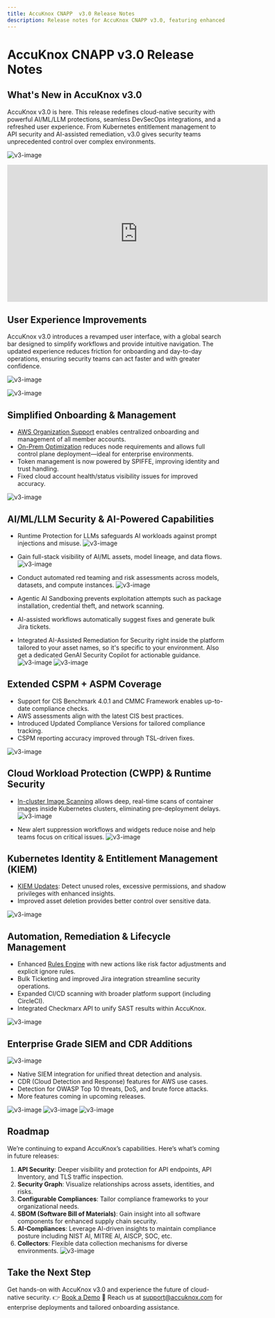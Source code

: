 ```yaml
---
title: AccuKnox CNAPP  v3.0 Release Notes
description: Release notes for AccuKnox CNAPP v3.0, featuring enhanced security features, improved compliance monitoring, and advanced vulnerability tracking.
---
```

# AccuKnox CNAPP  v3.0 Release Notes

## What's New in AccuKnox v3.0

AccuKnox v3.0 is here. This release redefines cloud-native security with powerful AI/ML/LLM protections, seamless DevSecOps integrations, and a refreshed user experience. From Kubernetes entitlement management to API security and AI-assisted remediation, v3.0 gives security teams unprecedented control over complex environments.

![v3-image](./images/release-notes/v3/i1.png)

<iframe width="600" height="315" src="https://www.youtube.com/embed/CHltsu6qDHQ" frameborder="0" allowfullscreen></iframe>

## User Experience Improvements

AccuKnox v3.0 introduces a revamped user interface, with a global search bar designed to simplify workflows and provide intuitive navigation. The updated experience reduces friction for onboarding and day-to-day operations, ensuring security teams can act faster and with greater confidence.

![v3-image](./images/release-notes/v3/i2.png)

![v3-image](./images/release-notes/v3/i3.png)

## Simplified Onboarding & Management

- [AWS Organization Support](https://help.accuknox.com/how-to/aws-org-onboard/) enables centralized onboarding and management of all member accounts.
- [On-Prem Optimization](https://help.accuknox.com/getting-started/on-prem-installation-guide/) reduces node requirements and allows full control plane deployment—ideal for enterprise environments.
- Token management is now powered by SPIFFE, improving identity and trust handling.
- Fixed cloud account health/status visibility issues for improved accuracy.

![v3-image](./images/release-notes/v3/i4.png)

## AI/ML/LLM Security & AI-Powered Capabilities

- Runtime Protection for LLMs safeguards AI workloads against prompt injections and misuse.
  ![v3-image](./images/release-notes/v3/i5.png)

- Gain full-stack visibility of AI/ML assets, model lineage, and data flows.
  ![v3-image](./images/release-notes/v3/i6.png)

- Conduct automated red teaming and risk assessments across models, datasets, and compute instances.
  ![v3-image](./images/release-notes/v3/i7.png)
- Agentic AI Sandboxing prevents exploitation attempts such as package installation, credential theft, and network scanning.
- AI-assisted workflows automatically suggest fixes and generate bulk Jira tickets.
- Integrated AI-Assisted Remediation for Security right inside the platform tailored to your asset names, so it's specific to your environment. Also get a dedicated GenAI Security Copilot for actionable guidance.
  ![v3-image](./images/release-notes/v3/i8.png)
  ![v3-image](./images/release-notes/v3/i9.png)

## Extended CSPM + ASPM Coverage

- Support for CIS Benchmark 4.0.1 and CMMC Framework enables up-to-date compliance checks.
- AWS assessments align with the latest CIS best practices.
- Introduced Updated Compliance Versions for tailored compliance tracking.
- CSPM reporting accuracy improved through TSL-driven fixes.

![v3-image](./images/release-notes/v3/i10.png)

## Cloud Workload Protection (CWPP) & Runtime Security

- [In-cluster Image Scanning](https://help.accuknox.com/how-to/in-cluster-image-scan-helm/) allows deep, real-time scans of container images inside Kubernetes clusters, eliminating pre-deployment delays.
    ![v3-image](./images/release-notes/v3/i11.png)

- New alert suppression workflows and widgets reduce noise and help teams focus on critical issues.
    ![v3-image](./images/release-notes/v3/i12.png)

## Kubernetes Identity & Entitlement Management (KIEM)

- [KIEM Updates](https://help.accuknox.com/use-cases/kiem/?h=kiem#onboarding-process): Detect unused roles, excessive permissions, and shadow privileges with enhanced insights.
- Improved asset deletion provides better control over sensitive data.

![v3-image](./images/release-notes/v3/i13.png)

## Automation, Remediation & Lifecycle Management

- Enhanced [Rules Engine](https://help.accuknox.com/use-cases/rules-engine-ticket-creation/) with new actions like risk factor adjustments and explicit ignore rules.
- Bulk Ticketing and improved Jira integration streamline security operations.
- Expanded CI/CD scanning with broader platform support (including CircleCI).
- Integrated Checkmarx API to unify SAST results within AccuKnox.

![v3-image](./images/release-notes/v3/i14.png)

## Enterprise Grade SIEM and CDR Additions

![v3-image](./images/release-notes/v3/image15.png)

- Native SIEM integration for unified threat detection and analysis.
- CDR (Cloud Detection and Response) features for AWS use cases.
- Detection for OWASP Top 10 threats, DoS, and brute force attacks.
- More features coming in upcoming releases.

![v3-image](./images/release-notes/v3/image16.png)
![v3-image](./images/release-notes/v3/image17.png)
![v3-image](./images/release-notes/v3/image18.png)

## Roadmap

We’re continuing to expand AccuKnox’s capabilities. Here’s what’s coming in future releases:

1. **API Security**: Deeper visibility and protection for API endpoints, API Inventory, and TLS traffic inspection.
2. **Security Graph**: Visualize relationships across assets, identities, and risks.
3. **Configurable Compliances**: Tailor compliance frameworks to your organizational needs.
4. **SBOM (Software Bill of Materials)**: Gain insight into all software components for enhanced supply chain security.
5. **AI-Compliances**: Leverage AI-driven insights to maintain compliance posture including NIST AI, MITRE AI, AISCP, SOC, etc.
6. **Collectors**: Flexible data collection mechanisms for diverse environments.
![v3-image](./images/release-notes/v3/i19.png)

## Take the Next Step

Get hands-on with AccuKnox v3.0 and experience the future of cloud-native security.
👉 [Book a Demo](https://accuknox.com/demo)
📧 Reach us at support@accuknox.com for enterprise deployments and tailored onboarding assistance.

